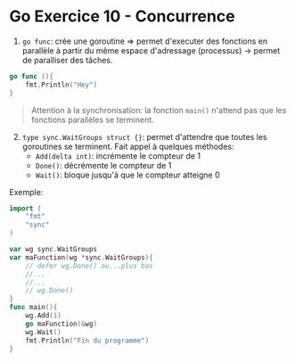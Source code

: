 # Go Exercice 10 - Concurrence

1. `go func`: crée une goroutine => permet d'executer des fonctions en parallèle à partir du même espace d'adressage (processus) -> permet de paralliser des tâches.

```go
go func (){
    fmt.Println("Hey")
}
```

>Attention à la synchronisation: la fonction `main()` n'attend pas que les fonctions parallèles se terminent.

2. `type sync.WaitGroups struct {}`: permet d'attendre que toutes les goroutines se terminent. Fait appel à quelques méthodes:
    -   `Add(delta int)`: incrémente le compteur de 1 
    -   `Done()`: décrémente le compteur de 1
    -   `Wait()`: bloque jusqu'à que le compteur atteigne 0

Exemple:

```go
import (
    "fmt"
    "sync"
)

var wg sync.WaitGroups
var maFunction(wg *sync.WaitGroups){
    // defer wg.Done() ou...plus bas
    //...
    //...
    // wg.Done()
}
func main(){
    wg.Add(1)
    go maFunction(&wg)
    wg.Wait()
    fmt.Println("Fin du programme")
}
```